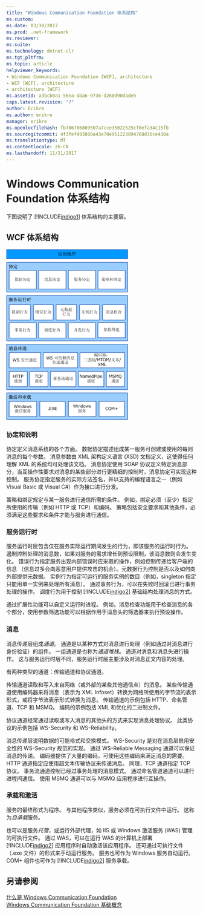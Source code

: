 ```yaml
---
title: "Windows Communication Foundation 体系结构"
ms.custom: 
ms.date: 03/30/2017
ms.prod: .net-framework
ms.reviewer: 
ms.suite: 
ms.technology: dotnet-clr
ms.tgt_pltfrm: 
ms.topic: article
helpviewer_keywords:
- Windows Communication Foundation [WCF], architecture
- WCF [WCF], architecture
- architecture [WCF]
ms.assetid: a3bcb0a1-56ea-4ba6-9736-d260d90dade5
caps.latest.revision: "7"
author: Erikre
ms.author: erikre
manager: erikre
ms.openlocfilehash: fb706706869507a7cce35022525cf0efa34c15fb
ms.sourcegitcommit: 4f3fef493080a43e70e951223894768d36ce430a
ms.translationtype: MT
ms.contentlocale: zh-CN
ms.lasthandoff: 11/21/2017
---
```

# <a name="windows-communication-foundation-architecture"></a>Windows Communication Foundation 体系结构
下图说明了 [!INCLUDE[indigo1](../../../includes/indigo1-md.md)] 体系结构的主要层。  
  
## <a name="wcf-architecture"></a>WCF 体系结构  
 ![WCF 体系结构](../../../docs/framework/wcf/media/wcf-architecture.gif "WCF_Architecture")  
  
### <a name="contracts-and-descriptions"></a>协定和说明  
 协定定义消息系统的各个方面。 数据协定描述组成某一服务可创建或使用的每则消息的每个参数。 消息参数由 XML 架构定义语言 (XSD) 文档定义，这使得任何理解 XML 的系统均可处理该文档。 消息协定使用 SOAP 协议定义特定消息部分，当互操作性要求对消息的某些部分进行更精细的控制时，消息协定可实现这种控制。 服务协定指定服务的实际方法签名，并以支持的编程语言之一（例如 Visual Basic 或 Visual C#）作为接口进行分发。  
  
 策略和绑定规定与某一服务进行通信所需的条件。  例如，绑定必须（至少）指定所使用的传输（例如 HTTP 或 TCP）和编码。 策略包括安全要求和其他条件，必须满足这些要求和条件才能与服务进行通信。  
  
### <a name="service-runtime"></a>服务运行时  
 服务运行时层包含仅在服务实际运行期间发生的行为，即该服务的运行时行为。 遏制控制处理的消息数，如果对服务的需求增长到预设限制，该消息数则会发生变化。 错误行为指定服务出现内部错误时应采取的操作，例如控制传递给客户端的信息 （信息过多会向恶意用户提供攻击的机会）。元数据行为控制是否以及如何向外部提供元数据。 实例行为指定可运行的服务实例的数目（例如，singleton 指定只能用单一实例来处理所有消息）。 通过事务行为，可以在失败时回滚已进行事务处理的操作。 调度行为用于控制 [!INCLUDE[indigo2](../../../includes/indigo2-md.md)] 基础结构处理消息的方式。  
  
 通过扩展性功能可以自定义运行时进程。 例如，消息检查功能用于检查消息的各个部分，使用参数筛选功能可以根据作用于消息头的筛选器来执行预设操作。  
  
### <a name="messaging"></a>消息  
 消息传递层组成*通道*。 通道是以某种方式对消息进行处理（例如通过对消息进行身份验证）的组件。 一组通道是也称为*通道堆栈*。 通道对消息和消息头进行操作。 这与服务运行时层不同，服务运行时层主要涉及对消息正文内容的处理。  
  
 有两种类型的通道：传输通道和协议通道。  
  
 传输通道读取和写入来自网络（或外部的某些其他通信点）的消息。 某些传输通道使用编码器来将消息（表示为 XML Infoset）转换为网络所使用的字节流的表示形式，或将字节流表示形式转换为消息。 传输通道的示例包括 HTTP、命名管道、TCP 和 MSMQ。 编码的示例包括 XML 和优化的二进制文件。  
  
 协议通道经常通过读取或写入消息的其他头的方式来实现消息处理协议。 此类协议的示例包括 WS-Security 和 WS-Reliability。  
  
 消息传递层说明数据的可能格式和交换模式。 WS-Security 是对在消息层启用安全性的 WS-Security 规范的实现。 通过 WS-Reliable Messaging 通道可以保证消息的传递。 编码器提供了大量的编码，可使用这些编码来满足消息的需要。 HTTP 通道指定应使用超文本传输协议来传递消息。 同理，TCP 通道指定 TCP 协议。 事务流通道控制已经过事务处理的消息模式。 通过命名管道通道可以进行进程间通信。 使用 MSMQ 通道可以与 MSMQ 应用程序进行互操作。  
  
### <a name="hosting-and-activation"></a>承载和激活  
 服务的最终形式为程序。 与其他程序类似，服务必须在可执行文件中运行。 这称为*自承载*服务。  
  
 也可以是服务*托管*，或运行外部代理，如 IIS 或 Windows 激活服务 (WAS) 管理的可执行文件。 通过 WAS，可以在运行 WAS 的计算机上部署 [!INCLUDE[indigo2](../../../includes/indigo2-md.md)] 应用程序时自动激活该应用程序。 还可通过可执行文件（.exe 文件）的形式来手动运行服务。 服务也可作为 Windows 服务自动运行。 COM+ 组件也可作为 [!INCLUDE[indigo2](../../../includes/indigo2-md.md)] 服务承载。  
  
## <a name="see-also"></a>另请参阅  
 [什么是 Windows Communication Foundation](../../../docs/framework/wcf/whats-wcf.md)  
 [Windows Communication Foundation 基础概念](../../../docs/framework/wcf/fundamental-concepts.md)
